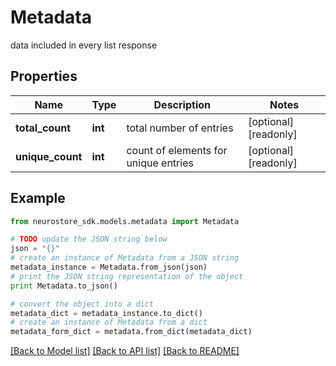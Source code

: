 # Metadata

data included in every list response

## Properties
Name | Type | Description | Notes
------------ | ------------- | ------------- | -------------
**total_count** | **int** | total number of entries  | [optional] [readonly] 
**unique_count** | **int** | count of elements for unique entries | [optional] [readonly] 

## Example

```python
from neurostore_sdk.models.metadata import Metadata

# TODO update the JSON string below
json = "{}"
# create an instance of Metadata from a JSON string
metadata_instance = Metadata.from_json(json)
# print the JSON string representation of the object
print Metadata.to_json()

# convert the object into a dict
metadata_dict = metadata_instance.to_dict()
# create an instance of Metadata from a dict
metadata_form_dict = metadata.from_dict(metadata_dict)
```
[[Back to Model list]](../README.md#documentation-for-models) [[Back to API list]](../README.md#documentation-for-api-endpoints) [[Back to README]](../README.md)


